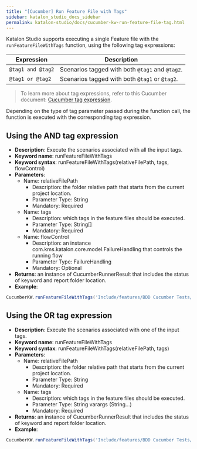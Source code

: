 ```yaml
---
title: "[Cucumber] Run Feature File with Tags"
sidebar: katalon_studio_docs_sidebar
permalink: katalon-studio/docs/cucumber-kw-run-feature-file-tag.html
---
```


Katalon Studio supports executing a single Feature file with the `runFeatureFileWithTags` function, using the following tag expressions:

<table>
  <thead>
    <tr>
      <th><b>Expression</b></th>
      <th><b>Description</b></th>
    </tr>
  </thead>
  <tbody>
    <tr>
      <td>
        <code>@tag1 and @tag2</code>
      </td>
      <td>Scenarios tagged with both <code>@tag1</code> and <code>@tag2</code>.</td>
    </tr>
    <tr>
      <td>
        <code>@tag1 or @tag2</code>
      </td>
      <td>Scenarios tagged with both <code>@tag1</code> or <code>@tag2</code>.</td>
    </tr>
  </tbody>
</table>

> To learn more about tag expressions, refer to this Cucumber document: [Cucumber tag expression](https://cucumber.io/docs/cucumber/api/#tag-expressions).

Depending on the type of tag parameter passed during the function call, the function is executed with the corresponding tag expression.

## Using the AND tag expression

* **Description**: Execute the scenarios associated with all the input tags.
* **Keyword name**: runFeatureFileWithTags
* **Keyword syntax**: runFeatureFileWithTags(relativeFilePath, tags, flowControl)
* **Parameters**:
  * Name: relativeFilePath
    * Description: the folder relative path that starts from the current project location.
    * Parameter Type: String
    * Mandatory: Required
  * Name: tags
    * Description: which tags in the feature files should be executed.
    * Parameter Type: String[]
    * Mandatory: Required
  * Name: flowControl
    * Description: an instance com.kms.katalon.core.model.FailureHandling that controls the running flow
    * Parameter Type: FailureHandling
    * Mandatory: Optional  
* **Returns**: an instance of CucumberRunnerResult that includes the status of keyword and report folder location.
* **Example**:

```groovy
CucumberKW.runFeatureFileWithTags('Include/features/BDD Cucumber Tests/Jira Integration/KD-31800.feature', ["@BA","@regressiontest"] as String[])
```

## Using the OR tag expression

* **Description**: Execute the scenarios associated with one of the input tags.
* **Keyword name**: runFeatureFileWithTags
* **Keyword syntax**: runFeatureFileWithTags(relativeFilePath, tags)
* **Parameters**:
  * Name: relativeFilePath
    * Description: the folder relative path that starts from the current project location.
    * Parameter Type: String
    * Mandatory: Required
  * Name: tags
    * Description: which tags in the feature files should be executed.
    * Parameter Type: String varargs (String...)
    * Mandatory: Required
* **Returns**: an instance of CucumberRunnerResult that includes the status of keyword and report folder location.
* **Example**:

```groovy
CucumberKW.runFeatureFileWithTags('Include/features/BDD Cucumber Tests/Jira Integration/KD-31800.feature', "@BA, @regressiontest")
```